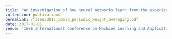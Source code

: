 ```yaml
---
title: "An investigation of how neural networks learn from the experiences of peers through periodic weight averaging"
collection: publications
permalink: /files/2017_icmla_periodic_weight_averaging.pdf
date: 2017-01-01
venue: 'IEEE International Conference on Machine Learning and Applications (ICMLA)'
---
```


